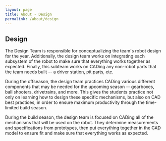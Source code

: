 ```yaml
---
layout: page
title: About - Design
permalink: /about/design
---
```


## Design

The Design Team is responsible for conceptualizing the team's robot design for the year. Additionally, the design team works on integrating each subsystem of the robot to make sure that everything works together as expected. Finally, this subteam works on CADing any non-robot parts that the team needs built -- a driver station, pit parts, etc.

During the offseason, the design team practices CADing various different components that may be needed for the upcoming season -- gearboxes, ball shooters, drivetrains, and more. This gives the students practice not only on learning how to design these specific mechanisms, but also on CAD best practices, in order to ensure maximum productivity through the time-limited build season.

During the build season, the design team is focused on CADing all of the mechanisms that will be used on the robot. They determine measurements and specifications from prototypes, then put everything together in the CAD model to ensure fit and make sure that everything works as expected.
